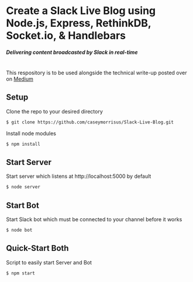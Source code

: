# Create a Slack Live Blog using Node.js, Express, RethinkDB, Socket.io, & Handlebars
##### Delivering content broadcasted by Slack in real-time
#
This respository is to be used alongside the technical write-up posted over on [Medium](https://medium.com/@caseymorrisus/create-a-slack-live-blog-using-node-js-express-rethinkdb-socket-io-handlebars-fcbf6e601fa5)


## Setup
Clone the repo to your desired directory
```sh
$ git clone https://github.com/caseymorrisus/Slack-Live-Blog.git
```


Install node modules
```sh
$ npm install
```

## Start Server
Start server which listens at http://localhost:5000 by default
```sh
$ node server
```

## Start Bot
Start Slack bot which must be connected to your channel before it works
```sh
$ node bot
```

## Quick-Start Both
Script to easily start Server and Bot
```sh
$ npm start
```

